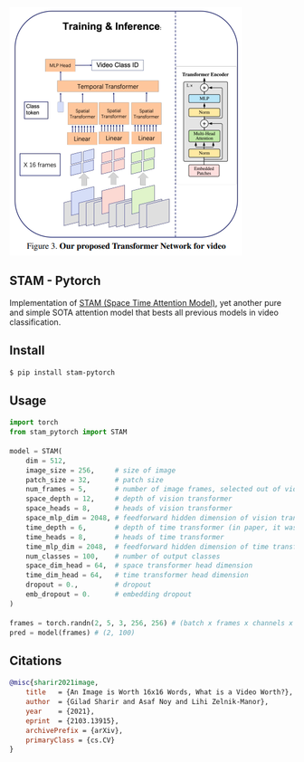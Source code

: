 <img src="./stam.png"></img>

## STAM - Pytorch

Implementation of <a href="https://arxiv.org/abs/2103.13915">STAM (Space Time Attention Model)</a>, yet another pure and simple SOTA attention model that bests all previous models in video classification.

## Install

```bash
$ pip install stam-pytorch
```

## Usage

```python
import torch
from stam_pytorch import STAM

model = STAM(
    dim = 512,
    image_size = 256,     # size of image
    patch_size = 32,      # patch size
    num_frames = 5,       # number of image frames, selected out of video
    space_depth = 12,     # depth of vision transformer
    space_heads = 8,      # heads of vision transformer
    space_mlp_dim = 2048, # feedforward hidden dimension of vision transformer
    time_depth = 6,       # depth of time transformer (in paper, it was shallower, 6)
    time_heads = 8,       # heads of time transformer
    time_mlp_dim = 2048,  # feedforward hidden dimension of time transformer
    num_classes = 100,    # number of output classes
    space_dim_head = 64,  # space transformer head dimension
    time_dim_head = 64,   # time transformer head dimension
    dropout = 0.,         # dropout
    emb_dropout = 0.      # embedding dropout
)

frames = torch.randn(2, 5, 3, 256, 256) # (batch x frames x channels x height x width)
pred = model(frames) # (2, 100)
```

## Citations

```bibtex
@misc{sharir2021image,
    title   = {An Image is Worth 16x16 Words, What is a Video Worth?}, 
    author  = {Gilad Sharir and Asaf Noy and Lihi Zelnik-Manor},
    year    = {2021},
    eprint  = {2103.13915},
    archivePrefix = {arXiv},
    primaryClass = {cs.CV}
}
```
